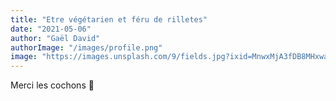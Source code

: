 ```yaml
---
title: "Etre végétarien et féru de rilletes"
date: "2021-05-06"
author: "Gaël David"
authorImage: "/images/profile.png"
image: "https://images.unsplash.com/9/fields.jpg?ixid=MnwxMjA3fDB8MHxwaG90by1wYWdlfHx8fGVufDB8fHx8&ixlib=rb-1.2.1&auto=format&fit=crop&w=1127&q=80"
---
```


Merci les cochons 🐷
